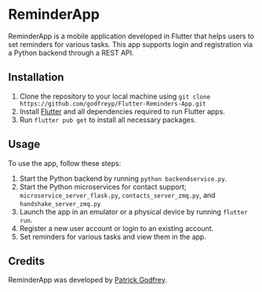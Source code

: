 # ReminderApp

ReminderApp is a mobile application developed in Flutter that helps users to set reminders for various tasks. This app supports login and registration via a Python backend through a REST API.

## Installation

1. Clone the repository to your local machine using `git clone https://github.com/godfreyp/Flutter-Reminders-App.git`
2. Install [Flutter](https://flutter.dev/docs/get-started/install) and all dependencies required to run Flutter apps.
3. Run `flutter pub get` to install all necessary packages.

## Usage

To use the app, follow these steps:

1. Start the Python backend by running `python backendservice.py`.
2. Start the Python microservices for contact support; `microservice_server_flask.py`, `contacts_server_zmq.py`, and `handshake_server_zmq.py`
2. Launch the app in an emulator or a physical device by running `flutter run`.
3. Register a new user account or login to an existing account.
4. Set reminders for various tasks and view them in the app.

## Credits

ReminderApp was developed by [Patrick Godfrey](https://github.com/yourusername).
